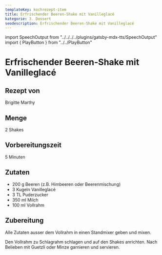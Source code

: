 ```yaml
---
templateKey: kochrezept-item
title: Erfrischender Beeren-Shake mit Vanilleglacé
kategorie: 3. Dessert
seodescription: Erfrischender Beeren-Shake mit Vanilleglacé
---
```

import SpeechOutput from "../../../../plugins/gatsby-mdx-tts/SpeechOutput"
import { PlayButton } from "../../PlayButton"

<SpeechOutput id="kochrezept-brigitte-marthy-beeren-shake-vanilleglace" customPlayButton={PlayButton}>

# Erfrischender Beeren-Shake mit Vanilleglacé

## Rezept von

Brigitte Marthy

## Menge

2 Shakes 

## Vorbereitungszeit

5 Minuten

## Zutaten

* 200 g Beeren (z.B. Himbeeren oder Beerenmischung)
* 3 Kugeln Vanilleglacé
* 3 TL Puderzucker
* 350 ml Milch
* 100 ml Vollrahm

## Zubereitung

Alle Zutaten ausser dem Vollrahm in einen Standmixer geben und mixen. 

Den Vollrahm zu Schlagrahm schlagen und auf den Shakes anrichten. Nach Belieben mit Guetzli oder Minze garnieren und servieren.

</SpeechOutput>